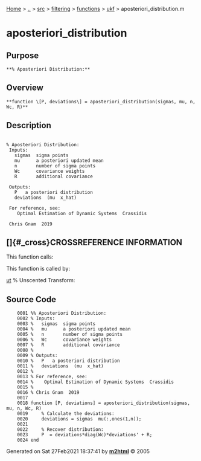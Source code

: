 [Home](../../../../../../index.html) \> [..](#) \> [src](#) \>
[filtering](#) \> [functions](#) \> [ukf](index.md) \>
aposteriori_distribution.m



# aposteriori_distribution

## Purpose 

``` 
**% Aposteriori Distribution:**
```

## Overview 

``` 
**function \[P, deviations\] = aposteriori_distribution(sigmas, mu, n,
Wc, R)**
```

## Description 

```
 
% Aposteriori Distribution:
 Inputs:
   sigmas  sigma points
   mu      a posteriori updated mean
   n       number of sigma points
   Wc      covariance weights
   R       additional covariance

 Outputs:
   P   a posteriori distribution
   deviations  (mu  x_hat)

 For reference, see:
    Optimal Estimation of Dynamic Systems  Crassidis

 Chris Gnam  2019

```

## []{#_cross}CROSSREFERENCE INFORMATION 

This function calls:

This function is called by:

   [ut](ut.md "function [mu, P, deviations, sigmas_out] = ut(systemModel, dt, sigmas, Wm, Wc, R, n_out, varargin)")
    % Unscented Transform:

## Source Code 

```
    0001 %% Aposteriori Distribution:
    0002 % Inputs:
    0003 %   sigmas  sigma points
    0004 %   mu      a posteriori updated mean
    0005 %   n       number of sigma points
    0006 %   Wc      covariance weights
    0007 %   R       additional covariance
    0008 %
    0009 % Outputs:
    0010 %   P   a posteriori distribution
    0011 %   deviations  (mu  x_hat)
    0012 %
    0013 % For reference, see:
    0014 %    Optimal Estimation of Dynamic Systems  Crassidis
    0015 %
    0016 % Chris Gnam  2019
    0017 
    0018 function [P, deviations] = aposteriori_distribution(sigmas, mu, n, Wc, R)
    0019     % Calculate the deviations:
    0020     deviations = sigmas  mu(:,ones(1,n));
    0021     
    0022     % Recover distribution:
    0023     P  = deviations*diag(Wc)*deviations' + R; 
    0024 end
```



Generated on Sat 27Feb2021 18:37:41 by
**[m2html](http://www.artefact.tk/software/matlab/m2html/ "Matlab Documentation in HTML")**
© 2005